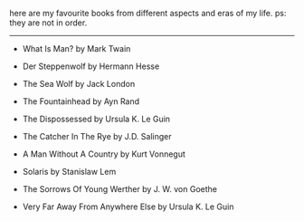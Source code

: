 here are my favourite books from different aspects and eras of my life. 
ps: they are not in order.

---

- What Is Man? by Mark Twain

- Der Steppenwolf by Hermann Hesse

- The Sea Wolf by Jack London

- The Fountainhead by Ayn Rand

- The Dispossessed by Ursula K. Le Guin

- The Catcher In The Rye by J.D. Salinger

- A Man Without A Country by Kurt Vonnegut

- Solaris by Stanislaw Lem

- The Sorrows Of Young Werther by J. W. von Goethe

- Very Far Away From Anywhere Else by Ursula K. Le Guin
